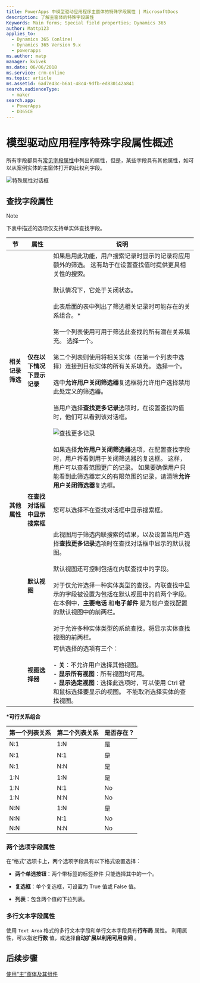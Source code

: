 ```yaml
---
title: PowerApps 中模型驱动应用程序主窗体的特殊字段属性 | MicrosoftDocs
description: 了解主窗体的特殊字段属性
Keywords: Main forms; Special field properties; Dynamics 365
author: Mattp123
applies_to:
  - Dynamics 365 (online)
  - Dynamics 365 Version 9.x
  - powerapps
ms.author: matp
manager: kvivek
ms.date: 06/06/2018
ms.service: crm-online
ms.topic: article
ms.assetid: 6ad7e43c-b6a1-48c4-9dfb-ed830142a841
search.audienceType:
  - maker
search.app:
  - PowerApps
  - D365CE
---
```

# <a name="overview-of-model-driven-app-special-field-properties"></a>模型驱动应用程序特殊字段属性概述

 所有字段都具有[常见字段属性](common-field-properties-legacy.md)中列出的属性，但是，某些字段具有其他属性，如可以从案例实体的主窗体打开的此权利字段。  

![特殊属性对话框](media/special-properties.png)
  
<a name="BKMK_LookupFieldProperties"></a>  
 
## <a name="lookup-field-properties"></a>查找字段属性  
  
> [!NOTE]
>  下表中描述的选项仅支持单实体查找字段。  
  
|节​​|属性|说明|  
|-------------|--------------|-----------------|  
|**相关记录筛选**|**仅在以下情况下显示记录**|如果启用此功能，用户搜索记录时显示的记录将应用额外的筛选。 这有助于在设置查找值时提供更具相关性的搜索。<br /><br /> 默认情况下，它处于关闭状态。<br /><br /> 此表后面的表中列出了筛选相关记录时可能存在的关系组合。*<br /><br /> 第一个列表使用可用于筛选此查找的所有潜在关系填充。 选择一个。<br /><br /> 第二个列表则使用将相关实体（在第一个列表中选择）连接到目标实体的所有关系填充。 选择一个。<br /><br /> 选中**允许用户关闭筛选器**复选框将允许用户选择禁用此处定义的筛选器。<br /><br /> 当用户选择**查找更多记录**选项时，在设置查找的值时，他们可以看到该对话框。<br /><br /> ![查找更多记录](media/crm-ua-v-8-1-look-up-more-records.png) <br /><br /> 如果选择**允许用户关闭筛选器**选项，在配置查找字段时，用户将看到用于关闭筛选器的复选框。  这样，用户可以查看范围更广的记录。 如果要确保用户只能看到此筛选器定义的有限范围的记录，请清除**允许用户关闭筛选器**复选框。|  
|**其他属性**|**在查找对话框中显示搜索框**|您可以选择不在查找对话框中显示搜索框。|  
||**默认视图**|此视图用于筛选内联搜索的结果，以及设置当用户选择**查找更多记录**选项时在查找对话框中显示的默认视图。<br /><br /> 默认视图还可控制包括在内联查找中的字段。<br /><br /> 对于仅允许选择一种实体类型的查找，内联查找中显示的字段被设置为包括在默认视图中的前两个字段。 在本例中，**主要电话** 和**电子邮件** 是为帐户查找配置的默认视图中的前两栏。<br /><br /> 对于允许多种实体类型的系统查找，将显示实体查找视图的前两栏。|  
||**视图选择器**|可供选择的选项有三个：<br /><br /> -   **关**：不允许用户选择其他视图。<br />-   **显示所有视图**：所有视图均可用。<br />-   **显示选定视图**：选择此选项时，可以使用 Ctrl 键和鼠标选择要显示的视图。 不能取消选择实体的查找视图。|  
  
 **\*可行关系组合**  
  
|第一个列表关系|第二个列表关系|是否存在？|  
|-----------------------------|------------------------------|----------------|  
|N:1|1:N|是|  
|N:1|N:1|是|  
|N:1|N:N|是|  
|1:N|1:N|是|  
|1:N|N:1|No|  
|1:N|N:N|No|  
|N:N|1:N|是|  
|N:N|N:1|No|  
|N:N|N:N|No|  
  
<a name="BKMK_TwoOptionProperties"></a>   

### <a name="two-option-field-properties"></a>两个选项字段属性  
 在“格式”选项卡上，两个选项字段具有以下格式设置选择：  
  
- **两个单选按钮**：两个带标签的标签控件 只能选择其中的一个。  
  
- **复选框**：单个复选框，可设置为 True 值或 False 值。  
  
- **列表**：包含两个值的下拉列表。  
  
<a name="BKMK_MultipleLinesOfTextProperties"></a>   

### <a name="multiple-lines-of-text-field-properties"></a>多行文本字段属性  
 使用 `Text Area` 格式的多行文本字段和单行文本字段具有**行布局** 属性。 利用属性，可以指定**行数** 值，或选择**自动扩展以利用可用空间** 。  

## <a name="next-steps"></a>后续步骤

[使用“主”窗体及其组件](use-main-form-and-components.md)
